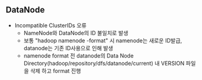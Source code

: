 ## DataNode
- Incompatible ClusterIDs 오류
  * NameNode와 DataNode의 ID 불일치로 발생
  * 보통 "hadoop namenode -format" 시 namenode는 새로운 ID발급, datanode는 기존 ID사용으로 인해 발생
  * namenode format 전 datanode의 Data Node Directory(hadoop/repository/dfs/datanode/current) 내 VERSION 파일을 삭제 하고 format 진행
